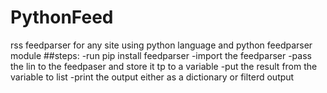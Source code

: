 # PythonFeed
rss feedparser for any site using python language and python feedparser module
##steps:
 -run pip install feedparser
 -import the feedparser
 -pass the lin to the feedpaser and store it tp to a variable
 -put the result from the variable to list
 -print the output either as a dictionary or filterd output
